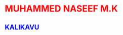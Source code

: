 <html>
<body>

<h1 style="color:red;">MUHAMMED NASEEF M.K</h1>
<h2 style="color:blue;">KALIKAVU</h2>


</body>
</html>
